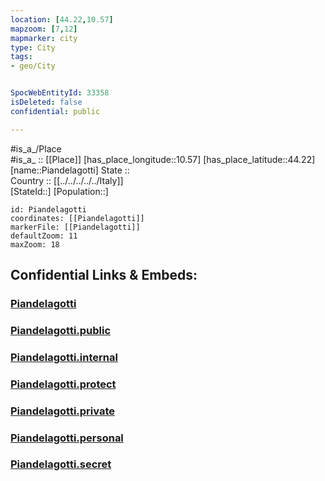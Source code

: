 ```yaml
---
location: [44.22,10.57] 
mapzoom: [7,12] 
mapmarker: city 
type: City
tags:
- geo/City


SpocWebEntityId: 33358
isDeleted: false
confidential: public

---
```

#is_a_/Place  
#is_a_ :: [[Place]] 
[has_place_longitude::10.57] 
[has_place_latitude::44.22] 
[name::Piandelagotti] 
State ::  
Country :: [[../../../../../Italy]]  
[StateId::] 
[Population::] 



```leaflet
id: Piandelagotti
coordinates: [[Piandelagotti]] 
markerFile: [[Piandelagotti]] 
defaultZoom: 11 
maxZoom: 18
```


## Confidential Links & Embeds: 

### [Piandelagotti](/_Standards/Earth/Continent/Europe/Europe~South/Italy/regions~Italy/Emilia-Romagna/Modena.Province/City/Piandelagotti.md) 

### [Piandelagotti.public](/_public/Earth/Continent/Europe/Europe~South/Italy/regions~Italy/Emilia-Romagna/Modena.Province/City/Piandelagotti.public.md) 

### [Piandelagotti.internal](/_internal/Earth/Continent/Europe/Europe~South/Italy/regions~Italy/Emilia-Romagna/Modena.Province/City/Piandelagotti.internal.md) 

### [Piandelagotti.protect](/_protect/Earth/Continent/Europe/Europe~South/Italy/regions~Italy/Emilia-Romagna/Modena.Province/City/Piandelagotti.protect.md) 

### [Piandelagotti.private](/_private/Earth/Continent/Europe/Europe~South/Italy/regions~Italy/Emilia-Romagna/Modena.Province/City/Piandelagotti.private.md) 

### [Piandelagotti.personal](/_personal/Earth/Continent/Europe/Europe~South/Italy/regions~Italy/Emilia-Romagna/Modena.Province/City/Piandelagotti.personal.md) 

### [Piandelagotti.secret](/_secret/Earth/Continent/Europe/Europe~South/Italy/regions~Italy/Emilia-Romagna/Modena.Province/City/Piandelagotti.secret.md)

